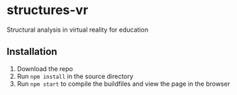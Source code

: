 # structures-vr
Structural analysis in virtual reality for education

## Installation
 1.  Download the repo
 2.  Run `npm install` in the source directory
 3.  Run `npm start` to compile the buildfiles and view the page in the browser
